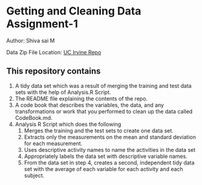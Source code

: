# Getting and Cleaning Data Assignment-1 
Author: Shiva sai M

Data Zip File Location: [UC Irvine Repo](https://d396qusza40orc.cloudfront.net/getdata%2Fprojectfiles%2FUCI%20HAR%20Dataset.zip "Clicking will download the data")

## This repository contains
1. A tidy data set which was a result of merging the training and test data sets with the help of Analysis.R Script.
2. The README file explaining the contents of the repo. 
3. A code book that describes the variables, the data, and any transformations or work that you performed to clean up the data called CodeBook.md. 
4. Analysis R Script which does the following 
    1. Merges the training and the test sets to create one data set.
    2. Extracts only the measurements on the mean and standard deviation for each measurement.
    3. Uses descriptive activity names to name the activities in the data set
    4. Appropriately labels the data set with descriptive variable names.
    5. From the data set in step 4, creates a second, independent tidy data set with the average of each variable for each activity        and each subject.

